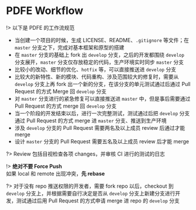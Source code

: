 # PDFE Workflow

!> 以下是 PDFE 的工作流规范

- 当创建一个项目的时候，生成 LICENSE、README、`.gitignore` 等文件；在 `master` 分支之下，完成对基本框架和原型的搭建
- 在 `master` 分支的基础上 fork 出 `develop` 分支，之后的开发都围绕 `develop` 分支展开，`master` 分支仅存放稳定的代码，生产环境实时同步 `master` 分支
- 比较小的改动、细节的优化、`hotfix` 等，可以直接推送进 `develop` 分支
- 比较大的新特性、新的模块、代码重构、涉及范围较大的修复时，需要从 `develop` 分支上再 fork 出一个新的分支，在该分支的单元测试通过后通过 Pull Request 的方式 Merge 回 `develop` 分支
- 对 `master` 分支进行的紧急修复可以直接推送进 `master` 中，但是事后需要通过 Pull Request 的方式 merge 回 `develop` 分支
- 当一个阶段的开发结束以后，进行一次完整测试，测试通过后把 `develop` 分支通过 Pull Request 的方式 merge 进 `master` 分支、推送到生产环境
- 涉及 `develop` 分支的 Pull Request 需要两名及以上成员 review 后通过才能 merge
- 设计 `master` 分支的 Pull Request 需要五名及以上成员 review 后才能 merge

?> Review 包括目视检查各项 changes，并审核 CI 进行的测试的日志

!> **绝对不要 Force Push**  
如果 local 和 remote 出现冲突，**先 rebase**

?> 对于没有 repo 推送权限的开发者，需要 fork repo 以后，checkout 到 `develop` 分支上，并根据需要自行决定是否从 `develop` 分支上新建分支进行开发，测试通过后用 Pull Request 的方式申请 merge 进 repo 的 `develop` 分支

